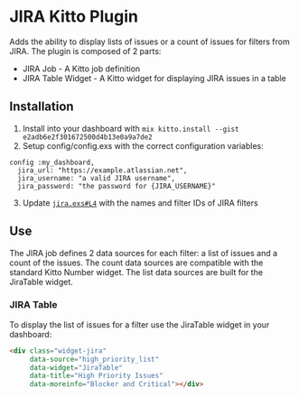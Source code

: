 # JIRA Kitto Plugin

Adds the ability to display lists of issues or a count of issues for filters from JIRA. The plugin is composed of 2 parts:

* JIRA Job - A Kitto job definition
* JIRA Table Widget - A Kitto widget for displaying JIRA issues in a table

## Installation

1. Install into your dashboard with `mix kitto.install --gist e2adb6e2f301672500d4b13e0a9a7de2`
2. Setup config/config.exs with the correct configuration variables:

  ```
  config :my_dashboard,
    jira_url: "https://example.atlassian.net",
    jira_username: "a valid JIRA username",
    jira_password: "the password for {JIRA_USERNAME}"
  ```
3. Update [`jira.exs#L4`](#file-jira-exs-L4) with the names and filter IDs of JIRA filters

## Use

The JIRA job defines 2 data sources for each filter: a list of issues and a count of the issues. The count data sources are compatible with the standard Kitto Number widget. The list data sources are built for the JiraTable widget.

### JIRA Table

To display the list of issues for a filter use the JiraTable widget in your dashboard:

```html
<div class="widget-jira"
     data-source="high_priority_list"
     data-widget="JiraTable"
     data-title="High Priority Issues"
     data-moreinfo="Blocker and Critical"></div>
```